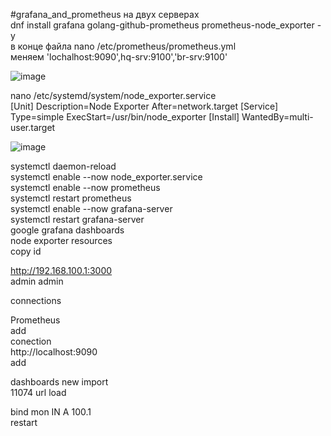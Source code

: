 #grafana_and_prometheus
на двух серверах <br/>
dnf install grafana golang-github-prometheus prometheus-node_exporter -y <br/>
в конце файла nano /etc/prometheus/prometheus.yml  <br/>
меняем 'lochalhost:9090',hq-srv:9100','br-srv:9100'  <br/>

![image](https://github.com/user-attachments/assets/a829cb53-c0cb-4e0c-9d86-04fc34a2285e)

nano /etc/systemd/system/node_exporter.service <br/>
[Unit]
Description=Node Exporter
After=network.target
[Service]
Type=simple
ExecStart=/usr/bin/node_exporter
[Install]
WantedBy=multi-user.target

![image](https://github.com/user-attachments/assets/4d886978-0a5e-423e-a686-f44c55f89818)


systemctl daemon-reload <br/>
systemctl enable --now node_exporter.service <br/>
systemctl enable --now prometheus <br/>
systemctl restart prometheus <br/>
systemctl enable --now grafana-server <br/>
systemctl restart grafana-server <br/>
google grafana dashboards <br/>
node exporter resources <br/>
copy id <br/>

http://192.168.100.1:3000 <br/>
admin admin <br/>

connections <br/>

Prometheus <br/>
add <br/>
conection <br/>
http://localhost:9090 <br/>
add <br/>

dashboards new import <br/>
11074 url load <br/>


bind mon IN A 100.1 <br/>
restart <br/>
